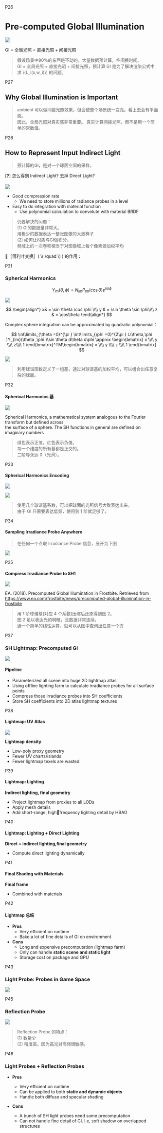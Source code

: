 
P26    
# Pre-computed Global Illumination

![](./assets/69-28-4.png)   

GI = 全局光照 = 直接光昭 + 间接光照    

> 假设场景中90%的东西是不动的，大量数据预计算，空间换时间。    
GI = 全局光照 = 直接光昭 + 间接光照，预计算 GI 是为了解决渲染公式中求 \\(L_i(x,w_i)\\) 的问题。   

P27  
## Why Global Illumination is Important

> ambient 可以做间接光照效果，但会使整个场景统一变亮。看上去会有平面感。    
因此，全局光照对真实感非常重要。
真实计算间接光照，而不是用一个简单的常数值。   

P28   
## How to Represent Input Indirect Light

> 预计算的GI，是对一个球面空间的采样。   

[&#x2753;] 怎么得到 Indirect Light? 去掉 Direct Light?     

![](./assets/69-28-3.png)   

- Good compression rate   
  - We need to store millions of radiance probes in a level   
- Easy to do integration with material function   
  - Use polynomial calculation to convolute with material BRDF   

> 仍要解决的问题：   
(1) GI的数据量非常大。     
用极少的数据表达一整张图像的大致样子    
(2) 如何让材质与GI做积分。   
频域上的一次卷积相当于对图像域上每个像素做加权平均    

&#x1F50E;［傅利叶变换］( \\( \quad \\) ) 的作用：    

P31    
### Spherical Harmonics

$$
Y_ {lm}(\theta ,\phi )= N_ {lm}P_ {lm}(\cos \theta )e^ {Im \phi }
$$

![](./assets/69-31-1.png)

$$
\begin{align*}
 x& =  \sin \theta \cos \phi \\\\
  y &  =  \sin \theta \sin \phi\\\\
  z &  = \cos\theta
\end{align*}
$$

Complex sphere integration can be approximated by quadratic polynomial：   

$$
\int\limits_{\theta =0}^{\pi } \int\limits_{\phi  =0}^{2\pi } L(\theta,\phi )Y_{lm}(\theta ,\phi )\sin \theta d\theta d\phi \approx \begin{bmatrix}
x \\\\
y \\\\
 z\\\\
1
\end{bmatrix}^TM\begin{bmatrix}
x \\\\
y \\\\
z \\\\
1
\end{bmatrix}
$$

![](./assets/69-31-3.png)

> 利用球谐函数定义了一组基，通过对球谐基的加权平均，可以组合出任意复杂的球面。       

P32    
#### Spherical Harmonics 基

![](./assets/69-32-1.png)

Spherical Harmonics, a mathematical system analogous to the Fourier transform but defined across    
the surface of a sphere. The SH functions in general are defined on imaginary numbers    

> 绿色表示正值，红色表示负值。   
每一个维度的所有基都是正交的。    
二阶导永远 0（光滑）。    

P33   
#### Spherical Harmonics Encoding

![](./assets/69-33-3.png)

![](./assets/69-33-4.png)

> 使用几个球谐基系数，可以把球面的光照信号大致表达出来。   
由于 GI 只需要表达低频，使用到 1 阶就足够了。    

P34   
#### Sampling Irradiance Probe Anywhere

> 在任何一个点取 Irradiance Probe 信息，展开为下图    

![](./assets/69-34-1.png)  

P35   
#### Compress Irradiance Probe to SH1

![](./assets/69-35.png)  

EA. (2018). Precomputed Global Illumination in Frostbite. Retrieved from https://www.ea.com/frostbite/news/precomputed-global-illumination-in-frostbite    

> 用 1 阶球谐基(对应 4 个系数)压缩后还原得到图 2。     
图 2 足以表达光的明暗，且数据非常连续。    
通一个简单的线性运算，就可以从图中查询出任意一个方     

P37   
### SH Lightmap: Precomputed GI

![](./assets/69-37-1.png)

#### Pipeline   

- Parameterized all scene into huge 2D lightmap atlas    
- Using offline lighting farm to calculate irradiance probes for all surface points   
- Compress those irradiance probes into SH coefficients    
- Store SH coefficients into 2D atlas lightmap textures   

P38   
#### Lightmap: UV Atlas

![](./assets/69-38.png)   

**Lightmap density**   
- Low-poly proxy geometry   
- Fewer UV charts/islands   
- Fewer lightmap texels are wasted    

P39   
#### Lightmap: Lighting

**Indirect lighting, final geometry**   
- Project lightmap from proxies to all LODs   
- Apply mesh details
- Add short-range, high￾frequency lighting detail by HBAO   

P40   
#### Lightmap: Lighting + Direct Lighting

**Direct + indirect lighting,final geometry**    
- Compute direct lighting dynamically    

P41   
#### Final Shading with Materials

**Final frame**    
- Combined with materials   

P42   
#### Lightmap 总结

- **Pros**   
  - Very efficient on runtime   
  - Bake a lot of fine details of GI on environment   
- **Cons**   
  - Long and expensive precomputation (lightmap farm)   
  - Only can handle **static scene and static light**   
  - Storage cost on package and GPU   

P43   
### Light Probe: Probes in Game Space

![](./assets/69-43.png)   

P45    
### Reflection Probe

![](./assets/69-45.png)   

> Reflection Probe 的特点：    
(1) 数量少    
(2) 精度高，因为高光对高频很敏感。    

P46   
### Light Probes + Reflection Probes

- **Pros**   
  - Very efficient on runtime   
  - Can be applied to both **static and dynamic objects**   
  - Handle both diffuse and specular shading      

- **Cons**   
  - A bunch of SH light probes need some precomputation   
  - Can not handle fine detail of GI. I.e, soft shadow on overlapped structures   
